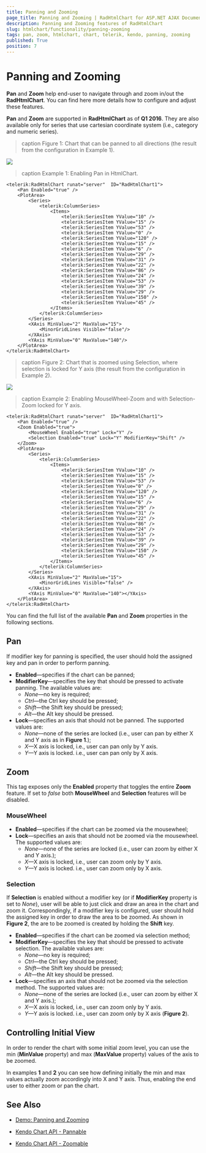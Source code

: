 ```yaml
---
title: Panning and Zooming
page_title: Panning and Zooming | RadHtmlChart for ASP.NET AJAX Documentation
description: Panning and Zooming features of RadHtmlChart
slug: htmlchart/functionality/panning-zooming
tags: pan, zoom, htmlchart, chart, telerik, kendo, panning, zooming
published: True
position: 7
---
```


# Panning and Zooming
**Pan** and **Zoom** help end-user to navigate through and zoom in/out the **RadHtmlChart**. You can find here more details how to configure and adjust these features.

**Pan** and **Zoom** are supported in **RadHtmlChart** as of **Q1 2016**. They are also available only for series that use cartesian coordinate system (i.e., category and numeric series).

>caption Figure 1: Chart that can be panned to all directions (the result from the configuration in Example 1).

![](images/HtmlChart-Pan-Lock-None.png)

>caption Example 1: Enabling Pan in HtmlChart.

````ASP.NET
<telerik:RadHtmlChart runat="server"  ID="RadHtmlChart1">
    <Pan Enabled="true" />
    <PlotArea>
        <Series>
            <telerik:ColumnSeries>
                <Items>
                    <telerik:SeriesItem YValue="10" /> 
                    <telerik:SeriesItem YValue="15" /> 
                    <telerik:SeriesItem YValue="53" /> 
                    <telerik:SeriesItem YValue="0" /> 
                    <telerik:SeriesItem YValue="120" /> 
                    <telerik:SeriesItem YValue="15" /> 
                    <telerik:SeriesItem YValue="6" /> 
                    <telerik:SeriesItem YValue="29" /> 
                    <telerik:SeriesItem YValue="31" /> 
                    <telerik:SeriesItem YValue="22" /> 
                    <telerik:SeriesItem YValue="86" /> 
                    <telerik:SeriesItem YValue="24" /> 
                    <telerik:SeriesItem YValue="53" /> 
                    <telerik:SeriesItem YValue="39" /> 
                    <telerik:SeriesItem YValue="29" /> 
                    <telerik:SeriesItem YValue="150" /> 
                    <telerik:SeriesItem YValue="45" /> 
                </Items>
            </telerik:ColumnSeries>
        </Series>
        <XAxis MinValue="2" MaxValue="15">
            <MinorGridLines Visible="false"/>
        </XAxis>
        <YAxis MinValue="0" MaxValue="140"/>
    </PlotArea>
</telerik:RadHtmlChart>
````

>caption Figure 2: Chart that is zoomed using Selection, where selection is locked for Y axis (the result from the configuration in Example 2).

![](images/HtmlChart-Zoom-Selection.png)

>caption Example 2: Enabling MouseWheel-Zoom and with Selection-Zoom locked for Y axis.

````ASP.NET
<telerik:RadHtmlChart runat="server"  ID="RadHtmlChart1">
    <Pan Enabled="true" />
    <Zoom Enabled="true">
        <MouseWheel Enabled="true" Lock="Y" />
        <Selection Enabled="true" Lock="Y" ModifierKey="Shift" />
    </Zoom>
    <PlotArea>
        <Series>
            <telerik:ColumnSeries>
                <Items>
                    <telerik:SeriesItem YValue="10" /> 
                    <telerik:SeriesItem YValue="15" /> 
                    <telerik:SeriesItem YValue="53" /> 
                    <telerik:SeriesItem YValue="0" /> 
                    <telerik:SeriesItem YValue="120" /> 
                    <telerik:SeriesItem YValue="15" /> 
                    <telerik:SeriesItem YValue="6" /> 
                    <telerik:SeriesItem YValue="29" /> 
                    <telerik:SeriesItem YValue="31" /> 
                    <telerik:SeriesItem YValue="22" /> 
                    <telerik:SeriesItem YValue="86" /> 
                    <telerik:SeriesItem YValue="24" /> 
                    <telerik:SeriesItem YValue="53" /> 
                    <telerik:SeriesItem YValue="39" /> 
                    <telerik:SeriesItem YValue="29" /> 
                    <telerik:SeriesItem YValue="150" /> 
                    <telerik:SeriesItem YValue="45" /> 
                </Items>
            </telerik:ColumnSeries>
        </Series>
        <XAxis MinValue="2" MaxValue="15">
            <MinorGridLines Visible="false" />
        </XAxis>
        <YAxis MinValue="0" MaxValue="140"></YAxis>
    </PlotArea>
</telerik:RadHtmlChart>
````

You can find the full list of the available **Pan** and **Zoom** properties in the following sections.

## Pan

If modifier key for panning is specified, the user should hold the assigned key and pan in order to perform panning.

*   **Enabled**—specifies if the chart can be panned;
*   **ModifierKey**—specifies the key that should be pressed to activate panning. The available values are:
    *   _None_—no key is required;
    *   _Ctrl_—the Ctrl key should be pressed;
    *   _Shift_—the Shift key should be pressed;
    *   _Alt_—the Alt key should be pressed.
*   **Lock**—specifies an axis that should not be panned. The supported values are:
    *   _None_—none of the series are locked (i.e., user can pan by either X and Y axis as in **Figure 1**.);
    *   _X_—X axis is locked, i.e., user can pan only by Y axis.
    *   _Y_—Y axis is locked. i.e., user can pan only by X axis.

## Zoom

This tag exposes only the **Enabled** property that toggles the entire **Zoom** feature. If set to _false_ both **MouseWheel** and **Selection** features will be disabled.

### MouseWheel

*   **Enabled**—specifies if the chart can be zoomed via the mousewheel;
*   **Lock**—specifies an axis that should not be zoomed via the mousewheel. The supported values are:
    *   _None_—none of the series are locked (i.e., user can zoom by either X and Y axis.);
    *   _X_—X axis is locked, i.e., user can zoom only by Y axis.
    *   _Y_—Y axis is locked. i.e., user can zoom only by X axis.

### Selection

If **Selection** is enabled without a modifier key (or if **ModifierKey** property is set to _None_), user will be able to just click and draw an area in the chart and zoom it. Correspondingly, if a modifier key is configured, user should hold the assigned key in order to draw the area to be zoomed. As shown in **Figure 2**, the are to be zoomed is created by holding the **Shift** key.
 
*   **Enabled**—specifies if the chart can be zoomed via selection method;
*   **ModifierKey**—specifies the key that should be pressed to activate selection. The available values are:
    *   _None_—no key is required;
    *   _Ctrl_—the Ctrl key should be pressed;
    *   _Shift_—the Shift key should be pressed;
    *   _Alt_—the Alt key should be pressed.
*   **Lock**—specifies an axis that should not be zoomed via the selection method. The supported values are:
    *   _None_—none of the series are locked (i.e., user can zoom by either X and Y axis.);
    *   _X_—X axis is locked, i.e., user can zoom only by Y axis.
    *   _Y_—Y axis is locked. i.e., user can zoom only by X axis (**Figure 2**).
    
## Controlling Initial View

In order to render the chart with some initial zoom level, you can use the min (**MinValue** property) and max (**MaxValue** property) values of the axis to be zoomed. 

In examples **1** and **2** you can see how defining initially the min and max values actually zoom accordingly into X and Y axis. Thus, enabling the end user to either zoom or pan the chart. 

## See Also

* [Demo: Panning and Zooming](http://demos.telerik.com/aspnet-ajax/HtmlChart/Examples/Functionality/Panning-Zooming/DefaultCS.aspx)

* [Kendo Chart API - Pannable](http://docs.telerik.com/KENDO-UI/api/javascript/dataviz/ui/chart#configuration-pannable)

* [Kendo Chart API - Zoomable](http://docs.telerik.com/KENDO-UI/api/javascript/dataviz/ui/chart#configuration-zoomable)
 

